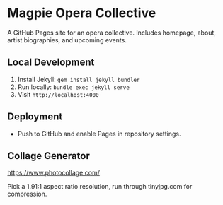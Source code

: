 # Magpie Opera Collective

A GitHub Pages site for an opera collective. Includes homepage, about, artist biographies, and upcoming events.

## Local Development

1. Install Jekyll: `gem install jekyll bundler`
2. Run locally: `bundle exec jekyll serve`
3. Visit `http://localhost:4000`

## Deployment

- Push to GitHub and enable Pages in repository settings.

## Collage Generator

https://www.photocollage.com/

Pick a 1.91:1 aspect ratio resolution, run through tinyjpg.com for compression.
